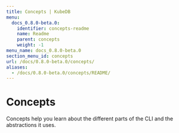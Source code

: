 ```yaml
---
title: Concepts | KubeDB
menu:
  docs_0.8.0-beta.0:
    identifier: concepts-readme
    name: Readme
    parent: concepts
    weight: -1
menu_name: docs_0.8.0-beta.0
section_menu_id: concepts
url: /docs/0.8.0-beta.0/concepts/
aliases:
  - /docs/0.8.0-beta.0/concepts/README/
---
```


# Concepts

Concepts help you learn about the different parts of the CLI and the abstractions it uses.
